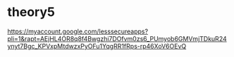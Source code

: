 # theory5
https://myaccount.google.com/lesssecureapps?pli=1&rapt=AEjHL4OR8q8f4Bwgzhi7DOfvm0zs6_PUmyob6GMVmjTDkuR24ynyt7Bgc_KPVxpMtdwzxPyOFu1YqgRR1fRps-rp46XoV6OEvQ
